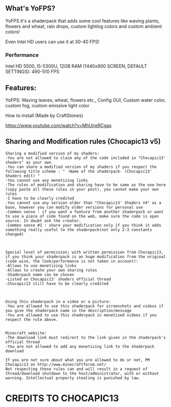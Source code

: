 ## What's YoFPS?

YoFPS it's a shaderpack that adds some cool features like waving plants, flowers and wheat, rain drops, custom lighting colors and custom ambient colors!

Even Intel HD users can use it at 30-40 FPS!

### Performance

Intel HD 5500, I5-5300U, 12GB RAM (1440x900 SCREEN, DEFAULT SETTINGS): 490-510 FPS

 

## Features:

YoFPS: Waving leaves, wheat, flowers etc., Config GUI, Custom water color, custom fog, custom emissive light color

How to install (Made by CraftStones)

https://www.youtube.com/watch?v=MhUjreRCgas

##  __Sharing and Modification rules (Chocapic13 v5)__

```LICENSE
Sharing a modified version of my shaders:
-You are not allowed to claim any of the code included in "Chocapic13' shaders" as your own
-You can share a modified version of my shaders if you respect the following title scheme : " -Name of the shaderpack- (Chocapic13' Shaders edit) "
-You cannot use any monetizing links
-The rules of modification and sharing have to be same as the one here (copy paste all these rules in your post), you cannot make your own rules
-I have to be clearly credited
-You cannot use any version older than "Chocapic13' Shaders V4" as a base, however you can modify older versions for personal use
-Common sense : if you want a feature from another shaderpack or want to use a piece of code found on the web, make sure the code is open source. In doubt ask the creator.
-Common sense #2 : share your modification only if you think it adds something really useful to the shaderpack(not only 2-3 constants changed)

 

Special level of permission; with written permission from Chocapic13, if you think your shaderpack is an huge modification from the original (code wise, the look/performance is not taken in account):
-Allows to use monetizing links
-Allows to create your own sharing rules
-Shaderpack name can be chosen
-Listed on Chocapic13' shaders official thread
-Chocapic13 still have to be clearly credited

 

Using this shaderpack in a video or a picture:
-You are allowed to use this shaderpack for screenshots and videos if you give the shaderpack name in the description/message
-You are allowed to use this shaderpack in monetized videos if you respect the rule above.
 

Minecraft website:
-The download link must redirect to the link given in the shaderpack's official thread
-You are not allowed to add any monetizing link to the shaderpack download

If you are not sure about what you are allowed to do or not, PM Chocapic13 on http://www.minecraftforum.net/
Not respecting these rules can and will result in a request of thread/download shutdown to the host/administrator, with or without warning. Intellectual property stealing is punished by law.
```
 

# CREDITS TO CHOCAPIC13

